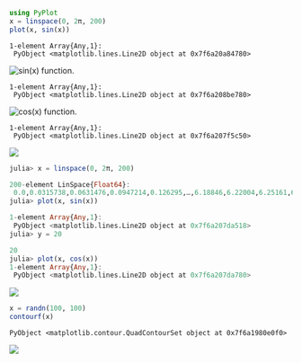 



````julia
using PyPlot
x = linspace(0, 2π, 200)
plot(x, sin(x))
````


````
1-element Array{Any,1}:
 PyObject <matplotlib.lines.Line2D object at 0x7f6a20a84780>
````


![sin(x) function.](figures/pyplot_formats_sin_fun_1.png)



````
1-element Array{Any,1}:
 PyObject <matplotlib.lines.Line2D object at 0x7f6a208be780>
````


![cos(x) function.](figures/pyplot_formats_2_1.png)



````
1-element Array{Any,1}:
 PyObject <matplotlib.lines.Line2D object at 0x7f6a207f5c50>
````


![](figures/pyplot_formats_cos2_fun_1.png)



````julia
julia> x = linspace(0, 2π, 200)

200-element LinSpace{Float64}:
 0.0,0.0315738,0.0631476,0.0947214,0.126295,…,6.18846,6.22004,6.25161,6.28319
julia> plot(x, sin(x))

1-element Array{Any,1}:
 PyObject <matplotlib.lines.Line2D object at 0x7f6a207da518>
julia> y = 20

20
julia> plot(x, cos(x))
1-element Array{Any,1}:
 PyObject <matplotlib.lines.Line2D object at 0x7f6a207da780>
````


![](figures/pyplot_formats_4_1.png)



````julia
x = randn(100, 100)
contourf(x)
````


````
PyObject <matplotlib.contour.QuadContourSet object at 0x7f6a1980e0f0>
````


![](figures/pyplot_formats_5_1.png)
